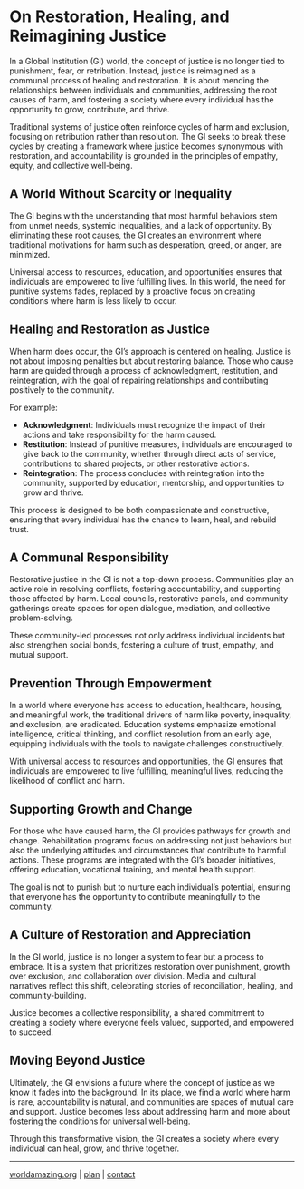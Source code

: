# On Restoration, Healing, and Reimagining Justice
In a Global Institution (GI) world, the concept of justice is no longer tied to punishment, fear, or retribution. Instead, justice is reimagined as a communal process of healing and restoration. It is about mending the relationships between individuals and communities, addressing the root causes of harm, and fostering a society where every individual has the opportunity to grow, contribute, and thrive.

Traditional systems of justice often reinforce cycles of harm and exclusion, focusing on retribution rather than resolution. The GI seeks to break these cycles by creating a framework where justice becomes synonymous with restoration, and accountability is grounded in the principles of empathy, equity, and collective well-being.


## A World Without Scarcity or Inequality
The GI begins with the understanding that most harmful behaviors stem from unmet needs, systemic inequalities, and a lack of opportunity. By eliminating these root causes, the GI creates an environment where traditional motivations for harm such as desperation, greed, or anger, are minimized. 

Universal access to resources, education, and opportunities ensures that individuals are empowered to live fulfilling lives. In this world, the need for punitive systems fades, replaced by a proactive focus on creating conditions where harm is less likely to occur.


## Healing and Restoration as Justice
When harm does occur, the GI’s approach is centered on healing. Justice is not about imposing penalties but about restoring balance. Those who cause harm are guided through a process of acknowledgment, restitution, and reintegration, with the goal of repairing relationships and contributing positively to the community.

For example:
- **Acknowledgment**: Individuals must recognize the impact of their actions and take responsibility for the harm caused.
- **Restitution**: Instead of punitive measures, individuals are encouraged to give back to the community, whether through direct acts of service, contributions to shared projects, or other restorative actions.
- **Reintegration**: The process concludes with reintegration into the community, supported by education, mentorship, and opportunities to grow and thrive.

This process is designed to be both compassionate and constructive, ensuring that every individual has the chance to learn, heal, and rebuild trust.


## A Communal Responsibility
Restorative justice in the GI is not a top-down process. Communities play an active role in resolving conflicts, fostering accountability, and supporting those affected by harm. Local councils, restorative panels, and community gatherings create spaces for open dialogue, mediation, and collective problem-solving.

These community-led processes not only address individual incidents but also strengthen social bonds, fostering a culture of trust, empathy, and mutual support.


## Prevention Through Empowerment
In a world where everyone has access to education, healthcare, housing, and meaningful work, the traditional drivers of harm like poverty, inequality, and exclusion, are eradicated. Education systems emphasize emotional intelligence, critical thinking, and conflict resolution from an early age, equipping individuals with the tools to navigate challenges constructively.

With universal access to resources and opportunities, the GI ensures that individuals are empowered to live fulfilling, meaningful lives, reducing the likelihood of conflict and harm.


## Supporting Growth and Change
For those who have caused harm, the GI provides pathways for growth and change. Rehabilitation programs focus on addressing not just behaviors but also the underlying attitudes and circumstances that contribute to harmful actions. These programs are integrated with the GI’s broader initiatives, offering education, vocational training, and mental health support.

The goal is not to punish but to nurture each individual’s potential, ensuring that everyone has the opportunity to contribute meaningfully to the community.


## A Culture of Restoration and Appreciation
In the GI world, justice is no longer a system to fear but a process to embrace. It is a system that prioritizes restoration over punishment, growth over exclusion, and collaboration over division. Media and cultural narratives reflect this shift, celebrating stories of reconciliation, healing, and community-building.

Justice becomes a collective responsibility, a shared commitment to creating a society where everyone feels valued, supported, and empowered to succeed.


## Moving Beyond Justice
Ultimately, the GI envisions a future where the concept of justice as we know it fades into the background. In its place, we find a world where harm is rare, accountability is natural, and communities are spaces of mutual care and support. Justice becomes less about addressing harm and more about fostering the conditions for universal well-being.

Through this transformative vision, the GI creates a society where every individual can heal, grow, and thrive together.

---
[worldamazing.org](https://worldamazing.org)
| [plan](https://github.com/worldamazing/plan)
| [contact](mailto:hello@worldamazing.org)
